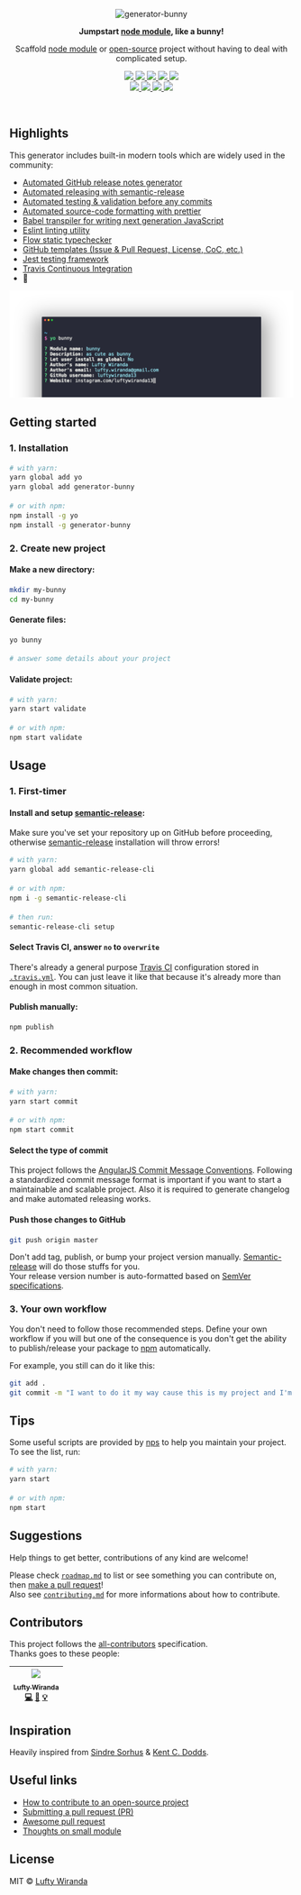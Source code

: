 <p align="center">
  <img src="https://cdn.shopify.com/s/files/1/0185/5092/products/nature-0006_large.png" width="184" alt="generator-bunny" />
</p>

<p align="center">
  <strong>
    Jumpstart <a href="https://nodejs.org/api/modules.html#modules_modules">node module</a>, like a bunny!
  </strong>
</p>

<p align="center">
  Scaffold <a href="https://www.npmjs.com/">node module</a> or <a href="https://en.wikipedia.org/wiki/Open-source_software">open-source</a> project without having to deal with complicated setup.
</p>

<p align="center">
  <a href="https://www.npmjs.com/package/generator-bunny">
    <img src="https://img.shields.io/npm/v/generator-bunny.svg" />
  </a>
  <a href="https://www.npmjs.com/package/generator-bunny">
    <img src="https://img.shields.io/npm/dt/generator-bunny.svg" />
  </a>
  <a href="https://travis-ci.org/luftywiranda13/generator-bunny">
    <img src="https://img.shields.io/travis/luftywiranda13/generator-bunny/master.svg" />
  </a>
  <a href="https://codecov.io/github/luftywiranda13/generator-bunny">
    <img src="https://img.shields.io/codecov/c/github/luftywiranda13/generator-bunny.svg" />
  </a>
  <a href="https://david-dm.org/luftywiranda13/generator-bunny">
    <img src="https://david-dm.org/luftywiranda13/generator-bunny.svg" />
  </a>
  <br />
  <a href="https://github.com/prettier/prettier">
    <img src="https://img.shields.io/badge/styled_with-prettier-ff69b4.svg" />
  </a>
  <a href="https://github.com/semantic-release/semantic-release">
    <img src="https://img.shields.io/badge/%20%20%F0%9F%93%A6%F0%9F%9A%80-semantic--release-e10079.svg" />
  </a>
  <a href="http://commitizen.github.io/cz-cli">
    <img src="https://img.shields.io/badge/commitizen-friendly-brightgreen.svg" />
  </a>
  <a href="https://github.com/luftywiranda13/generator-bunny/blob/master/other/roadmap.md">
    <img src="https://img.shields.io/badge/%F0%9F%93%94-roadmap-CD9523.svg" />
  </a>
</p>

<br />

## Highlights

This generator includes built-in modern tools which are widely used in the community:
-   [Automated GitHub release notes generator](/releases)
-   [Automated releasing with semantic-release][semantic-link]
-   [Automated testing & validation before any commits][husky-link]
-   [Automated source-code formatting with prettier][prettier-link]
-   [Babel transpiler for writing next generation JavaScript][babel-link]
-   [Eslint linting utility][eslint-link]
-   [Flow static typechecker][flow-link]
-   [GitHub templates (Issue & Pull Request, License, CoC, etc.)](https://github.com/blog/2111-issue-and-pull-request-templates)
-   [Jest testing framework][jest-link]
-   [Travis Continuous Integration][travis-link]
-   :rabbit:

![](screenshot.png)


## Getting started


### 1. Installation

```sh
# with yarn:
yarn global add yo
yarn global add generator-bunny

# or with npm: 
npm install -g yo
npm install -g generator-bunny
```


### 2. Create new project

#### Make a new directory:
```sh
mkdir my-bunny
cd my-bunny
```

#### Generate files:
```sh
yo bunny

# answer some details about your project
```

#### Validate project:
```sh
# with yarn:
yarn start validate

# or with npm:
npm start validate
```


## Usage

### 1. First-timer

#### Install and setup [semantic-release][semantic-link]:
Make sure you've set your repository up on GitHub before proceeding,<br />
otherwise [semantic-release][semantic-link] installation will throw errors!

```sh
# with yarn:
yarn global add semantic-release-cli

# or with npm:
npm i -g semantic-release-cli

# then run:
semantic-release-cli setup
```

#### Select Travis CI, answer `no` to `overwrite`
There's already a general purpose [Travis CI][travis-link] configuration stored in [`.travis.yml`](./app/templates/_travis.yml). You can just leave it like that because it's already more than enough in most common situation.

#### Publish manually:
```sh
npm publish
```


### 2. Recommended workflow

#### Make changes then commit: 
```sh
# with yarn:
yarn start commit 

# or with npm:
npm start commit
```

#### Select the type of commit
This project follows the [AngularJS Commit Message Conventions][angular-conventions-link]. Following a standardized commit message format is important if you want to start a maintainable and scalable project. Also it is required to generate changelog and make automated releasing works.


#### Push those changes to GitHub
```sh
git push origin master
```

Don't add tag, publish, or bump your project version manually. [Semantic-release][semantic-link] will do those stuffs for you.<br />
Your release version number is auto-formatted based on [SemVer specifications][semver-link].


### 3. Your own workflow

You don't need to follow those recommended steps. Define your own workflow if you will but one of the consequence is you don't get the ability to publish/release your package to [npm][npm-link] automatically.

For example, you still can do it like this:
```sh
git add .
git commit -m "I want to do it my way cause this is my project and I'm working for myself"
```


## Tips

Some useful scripts are provided by [nps][nps-link] to help you maintain your project. To see the list, run:
```sh
# with yarn:
yarn start

# or with npm:
npm start
```


## Suggestions

Help things to get better, contributions of any kind are welcome!

Please check [`roadmap.md`][roadmap-link] to list or see something you can contribute on, then [make a pull request][prs-link]!<br />
Also see [`contributing.md`](./contributing.md) for more informations about how to contribute.


## Contributors

This project follows the [all-contributors][all-contributors-link] specification.<br />
Thanks goes to these people:

<!-- ALL-CONTRIBUTORS-LIST:START - Do not remove or modify this section -->
| [<img src="https://avatars2.githubusercontent.com/u/22868432?v=3" width="100px;"/><br /><sub>Lufty Wiranda</sub>](https://www.instagram.com/luftywiranda13)<br />[💻](https://github.com/luftywiranda13/generator-bunny/commits?author=luftywiranda13 "Code") [📖](https://github.com/luftywiranda13/generator-bunny/commits?author=luftywiranda13 "Documentation") [💡](#example-luftywiranda13 "Examples") |
| :---: |
<!-- ALL-CONTRIBUTORS-LIST:END -->


## Inspiration
Heavily inspired from [Sindre Sorhus][sindresorhus-link] & [Kent C. Dodds][kentcdodds-link].


## Useful links
-   [How to contribute to an open-source project](https://egghead.io/series/how-to-contribute-to-an-open-source-project-on-github)
-   [Submitting a pull request (PR)](https://github.com/angular/angular/blob/master/CONTRIBUTING.md#-submitting-a-pull-request-pr)
-   [Awesome pull request](https://github.com/stevemao/awesome-pull-requests)
-   [Thoughts on small module](https://github.com/sindresorhus/ama/issues/10#issuecomment-117766328)


## License
MIT &copy; [Lufty Wiranda](https://www.instagram.com/luftywiranda13)


[all-contributors-link]: https://github.com/kentcdodds/all-contributors
[angular-conventions-link]: https://docs.google.com/document/d/1QrDFcIiPjSLDn3EL15IJygNPiHORgU1_OOAqWjiDU5Y/edit
[babel-link]: https://babeljs.io
[eslint-link]: http://eslint.org/
[flow-link]: https://flow.org
[husky-link]: https://github.com/typicode/husky
[jest-link]: https://facebook.github.io/jest
[kentcdodds-link]: https://github.com/kentcdodds
[npm-link]: https://www.npmjs.com/
[nps-link]: https://github.com/kentcdodds/nps
[prettier-link]: https://github.com/prettier/prettier
[prs-link]: http://makeapullrequest.com
[roadmap-link]: https://github.com/luftywiranda13/generator-bunny/blob/master/other/roadmap.md
[semantic-link]: https://github.com/semantic-release/semantic-release
[semver-link]: http://semver.org/
[sindresorhus-link]: https://github.com/sindresorhus
[travis-link]: https://travis-ci.org
[yarn-link]: https://yarnpkg.com
